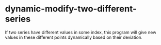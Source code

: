 # dynamic-modify-two-different-series

If two series have different values in some index, this program will give new values in these different points dynamically based on their deviation.
